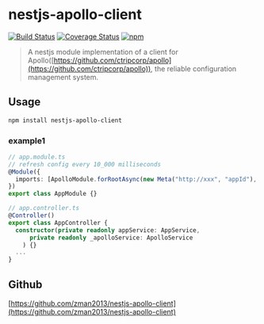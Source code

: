 # nestjs-apollo-client

[![Build Status](https://github.com/zman2013/nestjs-apollo-client/workflows/Build%20and%20Release/badge.svg)](https://github.com/zman2013/nestjs-apollo-client/workflows/Build%20and%20Release/badge.svg)
[![Coverage Status](https://coveralls.io/repos/github/zman2013/nestjs-apollo-client/badge.svg?branch=master)](https://coveralls.io/github/zman2013/nestjs-apollo-client?branch=master)
[![npm](https://img.shields.io/npm/v/nestjs-apollo-client.svg)](https://www.npmjs.com/package/@zman2013/nestjs-apollo-client/)

> A nestjs module implementation of a client for Apollo([https://github.com/ctripcorp/apollo](https://github.com/ctripcorp/apollo)), the reliable configuration management system.

## Usage

```bash
npm install nestjs-apollo-client 
```

### example1
```typescript
// app.module.ts
// refresh config every 10_000 milliseconds
@Module({
  imports: [ApolloModule.forRootAsync(new Meta("http://xxx", "appId"), 10_000)]
})
export class AppModule {}

// app.controller.ts
@Controller()
export class AppController {
  constructor(private readonly appService: AppService,
      private readonly _apolloService: ApolloService
    ) {}
  ...
}
```

## Github
[https://github.com/zman2013/nestjs-apollo-client](https://github.com/zman2013/nestjs-apollo-client)